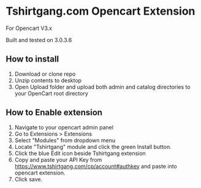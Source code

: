 # Tshirtgang.com Opencart Extension

For Opencart V3.x

Built and tested on 3.0.3.6

## How to install
1. Download or clone repo
2. Unzip contents to desktop
3. Open Upload folder and upload both admin and catalog directories to your OpenCart root directory

## How to Enable extension
1. Navigate to your opencart admin panel
2. Go to Extensions > Extensions
3. Select "Modules" from dropdown menu
4. Locate "Tshirtgang" module and click the green Install button.
5. Click the blue Edit icon beside Tshirtgang extension
6. Copy and paste your API Key from https://www.tshirtgang.com/cp/account#authkey and paste into opencart extension.
7. Click save.
